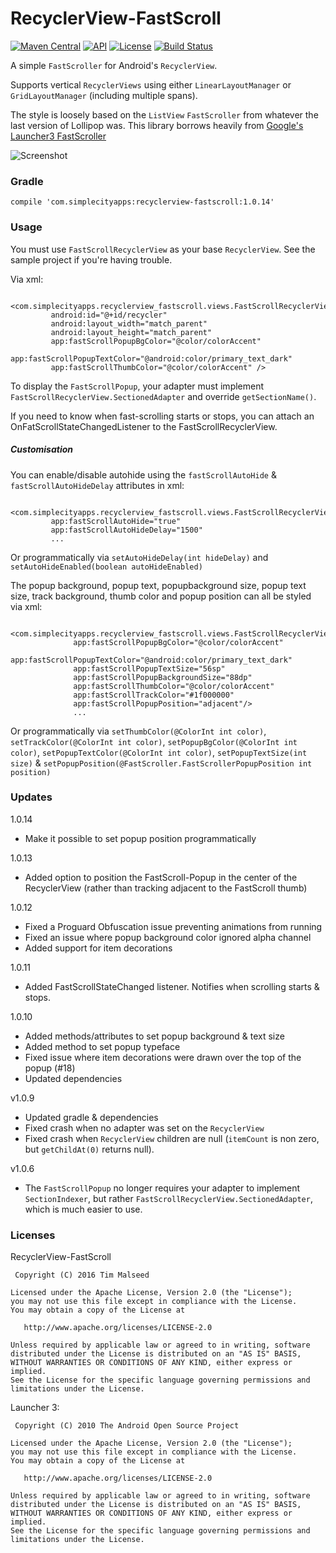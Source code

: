 # RecyclerView-FastScroll

[![Maven Central](https://maven-badges.herokuapp.com/maven-central/com.simplecityapps/recyclerview-fastscroll/badge.svg)](https://maven-badges.herokuapp.com/maven-central/com.simplecityapps/recyclerview-fastscroll) [![API](https://img.shields.io/badge/API-11%2B-blue.svg?style=flat)](https://android-arsenal.com/api?level=11)
[![License](http://img.shields.io/badge/license-APACHE2-blue.svg)](NOTICE)
[![Build Status](https://travis-ci.org/timusus/RecyclerView-FastScroll.svg?branch=master)](https://travis-ci.org/timusus/RecyclerView-FastScroll)

A simple `FastScroller` for Android's `RecyclerView`.

Supports vertical `RecyclerViews` using either `LinearLayoutManager` or `GridLayoutManager` (including multiple spans).

The style is loosely based on the `ListView` `FastScroller` from whatever the last version of Lollipop was. This library borrows heavily from [Google's Launcher3 FastScroller](https://android.googlesource.com/platform/packages/apps/Launcher3/)

![Screenshot](https://github.com/timusus/RecyclerView-FastScroll/blob/master/screenshot.png)

### Gradle
`compile 'com.simplecityapps:recyclerview-fastscroll:1.0.14'`

### Usage
You must use `FastScrollRecyclerView` as your base `RecyclerView`. See the sample project if you're having trouble.

Via xml:

     <com.simplecityapps.recyclerview_fastscroll.views.FastScrollRecyclerView
             android:id="@+id/recycler"
             android:layout_width="match_parent"
             android:layout_height="match_parent"
             app:fastScrollPopupBgColor="@color/colorAccent"
             app:fastScrollPopupTextColor="@android:color/primary_text_dark"
             app:fastScrollThumbColor="@color/colorAccent" />

To display the `FastScrollPopup`, your adapter must implement `FastScrollRecyclerView.SectionedAdapter` and override `getSectionName()`.

If you need to know when fast-scrolling starts or stops, you can attach an OnFatScrollStateChangedListener to the FastScrollRecyclerView.

##### Customisation

You can enable/disable autohide using the `fastScrollAutoHide` & `fastScrollAutoHideDelay` attributes in xml:

     <com.simplecityapps.recyclerview_fastscroll.views.FastScrollRecyclerView
             app:fastScrollAutoHide="true"
             app:fastScrollAutoHideDelay="1500"
             ...
             
Or programmatically via `setAutoHideDelay(int hideDelay)` and `setAutoHideEnabled(boolean autoHideEnabled)`

The popup background, popup text, popupbackground size, popup text size, track background, thumb color and popup position can all be styled via xml:

      <com.simplecityapps.recyclerview_fastscroll.views.FastScrollRecyclerView
                  app:fastScrollPopupBgColor="@color/colorAccent"
                  app:fastScrollPopupTextColor="@android:color/primary_text_dark"
                  app:fastScrollPopupTextSize="56sp"
                  app:fastScrollPopupBackgroundSize="88dp"
                  app:fastScrollThumbColor="@color/colorAccent"
                  app:fastScrollTrackColor="#1f000000" 
                  app:fastScrollPopupPosition="adjacent"/>
                  ...
Or programmatically via `setThumbColor(@ColorInt int color)`, `setTrackColor(@ColorInt int color)`, `setPopupBgColor(@ColorInt int color)`, `setPopupTextColor(@ColorInt int color)`, `setPopupTextSize(int size)` & `setPopupPosition(@FastScroller.FastScrollerPopupPosition int position)`

### Updates

1.0.14

- Make it possible to set popup position programmatically

1.0.13

- Added option to position the FastScroll-Popup in the center of the RecyclerView (rather than tracking adjacent to the FastScroll thumb)

1.0.12

- Fixed a Proguard Obfuscation issue preventing animations from running
- Fixed an issue where popup background color ignored alpha channel
- Added support for item decorations

1.0.11

- Added FastScrollStateChanged listener. Notifies when scrolling starts & stops.

1.0.10

- Added methods/attributes to set popup background & text size
- Added method to set popup typeface
- Fixed issue where item decorations were drawn over the top of the popup (#18)
- Updated dependencies

v1.0.9 

- Updated gradle & dependencies
- Fixed crash when no adapter was set on the `RecyclerView`
- Fixed crash when `RecyclerView` children are null (`itemCount` is non zero, but `getChildAt(0)` returns null).

v1.0.6
- The `FastScrollPopup` no longer requires your adapter to implement `SectionIndexer`, but rather `FastScrollRecyclerView.SectionedAdapter`, which is much easier to use.

### Licenses

RecyclerView-FastScroll

     Copyright (C) 2016 Tim Malseed
   
    Licensed under the Apache License, Version 2.0 (the "License");
    you may not use this file except in compliance with the License.
    You may obtain a copy of the License at

       http://www.apache.org/licenses/LICENSE-2.0

    Unless required by applicable law or agreed to in writing, software
    distributed under the License is distributed on an "AS IS" BASIS,
    WITHOUT WARRANTIES OR CONDITIONS OF ANY KIND, either express or implied.
    See the License for the specific language governing permissions and
    limitations under the License.

Launcher 3:
 
     Copyright (C) 2010 The Android Open Source Project

    Licensed under the Apache License, Version 2.0 (the "License");
    you may not use this file except in compliance with the License.
    You may obtain a copy of the License at

       http://www.apache.org/licenses/LICENSE-2.0

    Unless required by applicable law or agreed to in writing, software
    distributed under the License is distributed on an "AS IS" BASIS,
    WITHOUT WARRANTIES OR CONDITIONS OF ANY KIND, either express or implied.
    See the License for the specific language governing permissions and
    limitations under the License.
